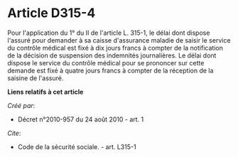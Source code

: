 # Article D315-4

Pour l'application du 1° du II de l'article L. 315-1, le délai dont dispose l'assuré pour demander à sa caisse d'assurance
maladie de saisir le service du contrôle médical est fixé à dix jours francs à compter de la notification de la décision de
suspension des indemnités journalières. Le délai dont dispose le service du contrôle médical pour se prononcer sur cette
demande est fixé à quatre jours francs à compter de la réception de la saisine de l'assuré.

**Liens relatifs à cet article**

_Créé par_:

  - Décret n°2010-957 du 24 août 2010 - art. 1

_Cite_:

  - Code de la sécurité sociale. - art. L315-1
